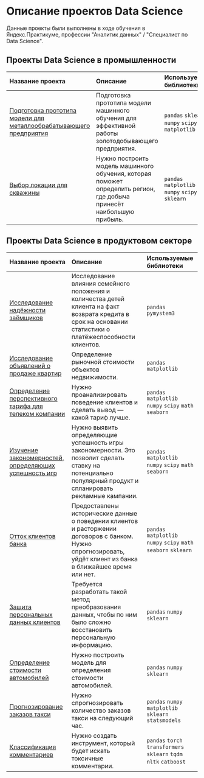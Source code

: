 # Описание проектов Data Science 

Данные проекты были выполнены в ходе обучения в Яндекс.Практикуме, профессии "Аналитик данных" / "Специалист по Data Science".

## Проекты Data Science в промышленности

| Название проекта | Описание | Используемые библиотеки | 
| :---------------------- | :---------------------- | :---------------------- |
| [Подготовка прототипа модели для металлообрабатывающего предприятия](Подготовка-прототипа-модели-для-металлообрабатывающего-предприятия) | Подготовка прототипа модели машинного обучения для эффективной работы золотодобывающего предприятия.| `pandas` `sklearn` `numpy` `scipy` `matplotlib` |
| [Выбор локации для скважины](Выбор-локации-для-скважины) | Нужно построить модель машинного обучения, которая поможет определить регион, где добыча принесёт наибольшую прибыль.| `pandas` `matplotlib` `numpy` `scipy` `sklearn`|


## Проекты Data Science в продуктовом секторе

| Название проекта | Описание | Используемые библиотеки | 
| :---------------------- | :---------------------- | :---------------------- |
| [Исследование надёжности заёмщиков](Исследование-надёжности-заёмщиков) | Исследование влияния семейного положения и количества детей клиента на факт возврата кредита в срок на основании статистики о платёжеспособности клиентов.| `pandas` `pymystem3` |
| [Исследование объявлений о продаже квартир](Исследование-объявлений-о-продаже-квартир) | Определение рыночной стоимости объектов недвижимости.| `pandas` `matplotlib` |
| [Определение перспективного тарифа для телеком компании](Определение-перспективного-тарифа-для-телеком-компании) | Нужно проанализировать поведение клиентов и сделать вывод — какой тариф лучше.| `pandas` `matplotlib` `numpy` `scipy` `math` `seaborn` |
| [Изучение закономерностей, определяющих успешность игр](Изучение-закономерностей-определяющих-успешность-игр) | Нужно выявить определяющие успешность игры закономерности. Это позволит сделать ставку на потенциально популярный продукт и спланировать рекламные кампании.| `pandas` `matplotlib` `numpy` `scipy` `math` `seaborn` |
| [Отток клиентов банка](Отток-клиентов-банка) | Предоставлены исторические данные о поведении клиентов и расторжении договоров с банком. Нужно спрогнозировать, уйдёт клиент из банка в ближайшее время или нет.| `pandas` `matplotlib` `numpy` `scipy` `math` `seaborn` `sklearn`|
| [Защита персональных данных клиентов](Защита-персональных-данных-клиентов) | Требуется разработать такой метод преобразования данных, чтобы по ним было сложно восстановить персональную информацию.| `pandas` `numpy` `sklearn`|
| [Определение стоимости автомобилей](Определение-стоимости-автомобилей) | Нужно построить модель для определения стоимости автомобилей. | `pandas` `numpy` `sklearn`|
| [Прогнозирование заказов такси](Прогнозирование-заказов-такси) | Нужно спрогнозировать количество заказов такси на следующий час. | `pandas` `numpy` `matplotlib` `sklearn` `statsmodels`|
| [Классификация комментариев](Классификация-комментариев) | Нужно создать инструмент, который будет искать токсичные комментарии. |`pandas` `torch` `transformers` `sklearn` `tqdm` `nltk` `catboost`|
